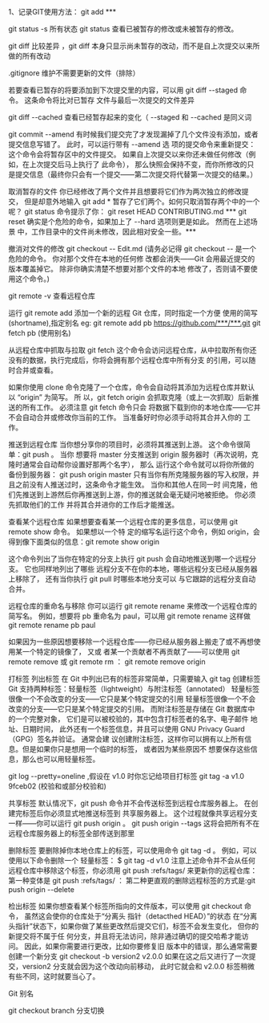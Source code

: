 1、记录GIT使用方法：
git add ***


git status -s 所有状态
git status 查看已被暂存的修改或未被暂存的修改。

git diff 比较差异 ，git diff 本身只显示尚未暂存的改动，而不是自上次提交以来所做的所有改动

.gitignore  维护不需要更新的文件（排除）

若要查看已暂存的将要添加到下次提交里的内容，可以用 git diff --staged 命令。 这条命令将比对已暂存
文件与最后一次提交的文件差异 

git diff --cached 查看已经暂存起来的变化（ --staged 和 --cached 是同义词


git commit --amend
有时候我们提交完了才发现漏掉了几个文件没有添加，或者提交信息写错了。 此时，可以运行带有 --amend 选
项的提交命令来重新提交：
这个命令会将暂存区中的文件提交。 如果自上次提交以来你还未做任何修改（例如，在上次提交后马上执行了
此命令）， 那么快照会保持不变，而你所修改的只是提交信息（最终你只会有一个提交——第二次提交将代替第一次提交的结果。）

取消暂存的文件
你已经修改了两个文件并且想要将它们作为两次独立的修改提交， 但是却意外地输入
git add * 暂存了它们两个。如何只取消暂存两个中的一个呢？ git status 命令提示了你：
git reset HEAD CONTRIBUTING.md
***  git reset 确实是个危险的命令，如果加上了 --hard 选项则更是如此。 然而在上述场景
中，工作目录中的文件尚未修改，因此相对安全一些。***

撤消对文件的修改    git checkout -- Edit.md 
(请务必记得 git checkout -- <file> 是一个危险的命令。 你对那个文件在本地的任何修
改都会消失——Git 会用最近提交的版本覆盖掉它。 除非你确实清楚不想要对那个文件的本地
修改了，否则请不要使用这个命令。)

git remote  -v  查看远程仓库

运行 git remote add <shortname> <url> 添加一个新的远程 Git 仓库，同时指定一个方便
使用的简写(shortname),指定别名
eg: git remote add pb https://github.com/***/***.git
git fetch pb  (使用别名)

从远程仓库中抓取与拉取
 git fetch <remote> 这个命令会访问远程仓库，从中拉取所有你还没有的数据，执行完成后，你将会拥有那个远程仓库中所有分支
的引用，可以随时合并或查看。

如果你使用 clone 命令克隆了一个仓库，命令会自动将其添加为远程仓库并默认以 “origin” 为简写。 所
以，git fetch origin 会抓取克隆（或上一次抓取）后新推送的所有工作。 必须注意 git fetch 命令只会
将数据下载到你的本地仓库——它并不会自动合并或修改你当前的工作。 当准备好时你必须手动将其合并入你的
工作。

推送到远程仓库
当你想分享你的项目时，必须将其推送到上游。 这个命令很简单：git push <remote> <branch>。 当你
想要将 master 分支推送到 origin 服务器时（再次说明，克隆时通常会自动帮你设置好那两个名字）， 那么
运行这个命令就可以将你所做的备份到服务器：
git push origin master
只有当你有所克隆服务器的写入权限，并且之前没有人推送过时，这条命令才能生效。 当你和其他人在同一时
间克隆，他们先推送到上游然后你再推送到上游，你的推送就会毫无疑问地被拒绝。 你必须先抓取他们的工作
并将其合并进你的工作后才能推送。

查看某个远程仓库
如果想要查看某一个远程仓库的更多信息，可以使用 git remote show <remote> 命令。 如果想以一个特
定的缩写名运行这个命令，例如 origin，会得到像下面类似的信息：git remote show origin

这个命令列出了当你在特定的分支上执行 git push 会自动地推送到哪一个远程分支。 它也同样地列出了哪些
远程分支不在你的本地，哪些远程分支已经从服务器上移除了， 还有当你执行 git pull 时哪些本地分支可以
与它跟踪的远程分支自动合并。


远程仓库的重命名与移除
你可以运行 git remote rename 来修改一个远程仓库的简写名。 例如，想要将 pb 重命名为 paul，可以用
git remote rename 这样做   git remote rename pb paul

如果因为一些原因想要移除一个远程仓库——你已经从服务器上搬走了或不再想使用某一个特定的镜像了， 又或
者某一个贡献者不再贡献了——可以使用 git remote remove 或 git remote rm ：  git remote remove origin


打标签
列出标签
在 Git 中列出已有的标签非常简单，只需要输入 git tag 
创建标签
Git 支持两种标签：轻量标签（lightweight）与附注标签（annotated）
轻量标签很像一个不会改变的分支——它只是某个特定提交的引用
轻量标签很像一个不会改变的分支——它只是某个特定提交的引用。
而附注标签是存储在 Git 数据库中的一个完整对象， 它们是可以被校验的，其中包含打标签者的名字、电子邮件
地址、日期时间， 此外还有一个标签信息，并且可以使用 GNU Privacy Guard （GPG）签名并验证。 通常会建
议创建附注标签，这样你可以拥有以上所有信息。但是如果你只是想用一个临时的标签， 或者因为某些原因不
想要保存这些信息，那么也可以用轻量标签。

 git log --pretty=oneline  ,假设在 v1.0 时你忘记给项目打标签   git tag -a v1.0 9fceb02 (校验和或部分校验和)
 
 共享标签
 默认情况下，git push 命令并不会传送标签到远程仓库服务器上。 在创建完标签后你必须显式地推送标签到
共享服务器上。 这个过程就像共享远程分支一样——你可以运行 git push origin <tagname>。
git push origin --tags   这将会把所有不在远程仓库服务器上的标签全部传送到那里


删除标签
要删除掉你本地仓库上的标签，可以使用命令 git tag -d <tagname>。 例如，可以使用以下命令删除一个
轻量标签：
$ git tag -d v1.0
注意上述命令并不会从任何远程仓库中移除这个标签，你必须用 git push <remote>
:refs/tags/<tagname> 来更新你的远程仓库：
第一种变体是 git push <remote> :refs/tags/<tagname> ：
 第二种更直观的删除远程标签的方式是:git push origin --delete <tagname>
 
 
 检出标签
 如果你想查看某个标签所指向的文件版本，可以使用 git checkout 命令， 虽然这会使你的仓库处于“分离头
指针（detacthed HEAD）”的状态
在“分离头指针”状态下，如果你做了某些更改然后提交它们，标签不会发生变化， 但你的新提交将不属于任
何分支，并且将无法访问，除非通过确切的提交哈希才能访问。 因此，如果你需要进行更改，比如你要修复旧
版本中的错误，那么通常需要创建一个新分支
git checkout -b version2 v2.0.0  如果在这之后又进行了一次提交，version2 分支就会因为这个改动向前移动， 此时它就会和 v2.0.0 标签稍微有些不同，这时就要当心了。

Git 别名

git checkout branch 分支切换
